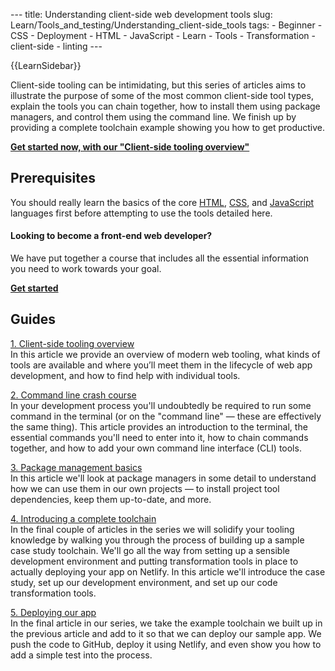 --- title: Understanding client-side web development tools slug: Learn/Tools_and_testing/Understanding_client-side_tools tags: - Beginner - CSS - Deployment - HTML - JavaScript - Learn - Tools - Transformation - client-side - linting ---

{{LearnSidebar}}

Client-side tooling can be intimidating, but this series of articles aims to illustrate the purpose of some of the most common client-side tool types, explain the tools you can chain together, how to install them using package managers, and control them using the command line. We finish up by providing a complete toolchain example showing you how to get productive.

**[Get started now, with our "Client-side tooling overview"](/en-US/docs/Learn/Tools_and_testing/Understanding_client-side_tools/Overview)**

## Prerequisites

You should really learn the basics of the core [HTML](/en-US/docs/Learn/HTML), [CSS](/en-US/docs/Learn/CSS), and [JavaScript](/en-US/docs/Learn/JavaScript) languages first before attempting to use the tools detailed here.

#### Looking to become a front-end web developer?

We have put together a course that includes all the essential information you need to work towards your goal.

[**Get started**](/en-US/docs/Learn/Front-end_web_developer)

## Guides

[1. Client-side tooling overview](/en-US/docs/Learn/Tools_and_testing/Understanding_client-side_tools/Overview)  
In this article we provide an overview of modern web tooling, what kinds of tools are available and where you’ll meet them in the lifecycle of web app development, and how to find help with individual tools.

[2. Command line crash course](/en-US/docs/Learn/Tools_and_testing/Understanding_client-side_tools/Command_line)  
In your development process you'll undoubtedly be required to run some command in the terminal (or on the "command line" — these are effectively the same thing). This article provides an introduction to the terminal, the essential commands you'll need to enter into it, how to chain commands together, and how to add your own command line interface (CLI) tools.

[3. Package management basics](/en-US/docs/Learn/Tools_and_testing/Understanding_client-side_tools/Package_management)  
In this article we'll look at package managers in some detail to understand how we can use them in our own projects — to install project tool dependencies, keep them up-to-date, and more.

[4. Introducing a complete toolchain](/en-US/docs/Learn/Tools_and_testing/Understanding_client-side_tools/Introducing_complete_toolchain)  
In the final couple of articles in the series we will solidify your tooling knowledge by walking you through the process of building up a sample case study toolchain. We'll go all the way from setting up a sensible development environment and putting transformation tools in place to actually deploying your app on Netlify. In this article we'll introduce the case study, set up our development environment, and set up our code transformation tools.

[5. Deploying our app](/en-US/docs/Learn/Tools_and_testing/Understanding_client-side_tools/Deployment)  
In the final article in our series, we take the example toolchain we built up in the previous article and add to it so that we can deploy our sample app. We push the code to GitHub, deploy it using Netlify, and even show you how to add a simple test into the process.
